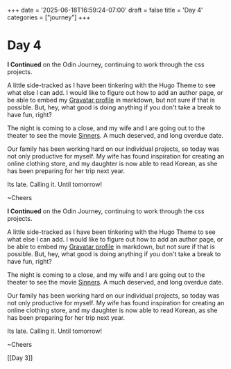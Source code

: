 +++
date = '2025-06-18T16:59:24-07:00'
draft = false
title = 'Day 4'
categories = ["journey"]
+++
# Day 4

**I Continued** on the Odin Journey, continuing to work through the css projects. 

A little side-tracked as I have been tinkering with the Hugo Theme to see what else I can add. I would like to figure out how to add an author page, or be able to embed my [Gravatar profile](https://gravatar.com/softlyatomic1eb1703e85) in markdown, but not sure if that is possible. But, hey, what good is doing anything if you don't take a break to have fun, right? 

The night is coming to a close, and my wife and I are going out to the theater to see the movie [Sinners](https://en.wikipedia.org/wiki/Sinners_(2025_film)). A much deserved, and long overdue date. 

Our family has been working hard on our individual projects, so today was not only productive for myself. My wife has found inspiration for creating an online clothing store, and my daughter is now able to read Korean, as she has been preparing for her trip next year. 

Its late. Calling it. Until tomorrow!

~Cheers

**I Continued** on the Odin Journey, continuing to work through the css projects. 

A little side-tracked as I have been tinkering with the Hugo Theme to see what else I can add. I would like to figure out how to add an author page, or be able to embed my [Gravatar profile](https://gravatar.com/softlyatomic1eb1703e85) in markdown, but not sure if that is possible. But, hey, what good is doing anything if you don't take a break to have fun, right? 

The night is coming to a close, and my wife and I are going out to the theater to see the movie [Sinners](https://en.wikipedia.org/wiki/Sinners_(2025_film)). A much deserved, and long overdue date. 

Our family has been working hard on our individual projects, so today was not only productive for myself. My wife has found inspiration for creating an online clothing store, and my daughter is now able to read Korean, as she has been preparing for her trip next year. 

Its late. Calling it. Until tomorrow!

~Cheers

[[Day 3]]
